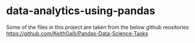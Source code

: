 # data-analytics-using-pandas

Some of the files in this project are taken from the below github reositories
https://github.com/KeithGalli/Pandas-Data-Science-Tasks



